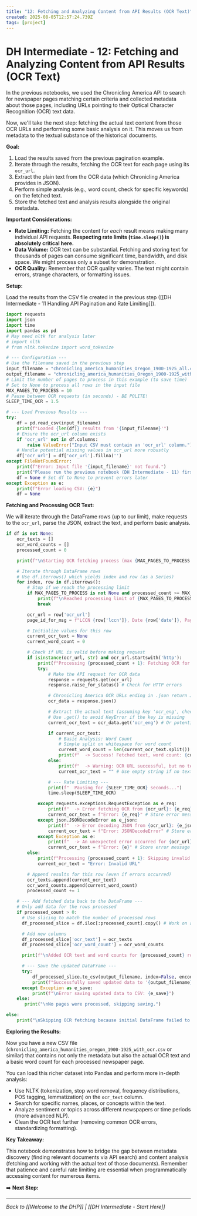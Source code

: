 ```yaml
---
title: "12: Fetching and Analyzing Content from API Results (OCR Text)"
created: 2025-08-05T12:57:24.739Z
tags: [project]
---
```

# DH Intermediate - 12: Fetching and Analyzing Content from API Results (OCR Text)

In the previous notebooks, we used the Chronicling America API to search for newspaper pages matching certain criteria and collected metadata about those pages, including URLs pointing to their Optical Character Recognition (OCR) text data.

Now, we'll take the next step: fetching the actual text content from those OCR URLs and performing some basic analysis on it. This moves us from metadata to the textual substance of the historical documents.

**Goal:**

1.  Load the results saved from the previous pagination example.
2.  Iterate through the results, fetching the OCR text for each page using its `ocr_url`.
3.  Extract the plain text from the OCR data (which Chronicling America provides in JSON).
4.  Perform simple analysis (e.g., word count, check for specific keywords) on the fetched text.
5.  Store the fetched text and analysis results alongside the original metadata.

**Important Considerations:**

*   **Rate Limiting:** Fetching the content for *each* result means making many individual API requests. **Respecting rate limits (`time.sleep()`) is absolutely critical here.**
*   **Data Volume:** OCR text can be substantial. Fetching and storing text for thousands of pages can consume significant time, bandwidth, and disk space. We might process only a subset for demonstration.
*   **OCR Quality:** Remember that OCR quality varies. The text might contain errors, strange characters, or formatting issues.

**Setup:**

Load the results from the CSV file created in the previous step ([[DH Intermediate - 11 Handling API Pagination and Rate Limiting]]).

```python
import requests
import json
import time
import pandas as pd
# May need nltk for analysis later
# import nltk
# from nltk.tokenize import word_tokenize

# --- Configuration ---
# Use the filename saved in the previous step
input_filename = "chronicling_america_humanities_Oregon_1900-1925_all.csv"
output_filename = "chronicling_america_humanities_Oregon_1900-1925_with_ocr.csv"
# Limit the number of pages to process in this example (to save time)
# Set to None to process all rows in the input file
MAX_PAGES_TO_PROCESS = 10
# Pause between OCR requests (in seconds) - BE POLITE!
SLEEP_TIME_OCR = 1.5

# --- Load Previous Results ---
try:
    df = pd.read_csv(input_filename)
    print(f"Loaded {len(df)} results from '{input_filename}'")
    # Ensure the ocr_url column exists
    if 'ocr_url' not in df.columns:
        raise ValueError("Input CSV must contain an 'ocr_url' column.")
    # Handle potential missing values in ocr_url more robustly
    df['ocr_url'] = df['ocr_url'].fillna('')
except FileNotFoundError:
    print(f"Error: Input file '{input_filename}' not found.")
    print("Please run the previous notebook (DH Intermediate - 11) first to generate it.")
    df = None # Set df to None to prevent errors later
except Exception as e:
    print(f"Error loading CSV: {e}")
    df = None

```

**Fetching and Processing OCR Text:**

We will iterate through the DataFrame rows (up to our limit), make requests to the `ocr_url`, parse the JSON, extract the text, and perform basic analysis.

```python
if df is not None:
    ocr_texts = []
    ocr_word_counts = []
    processed_count = 0

    print(f"\nStarting OCR fetching process (max {MAX_PAGES_TO_PROCESS or 'all'} pages)...")

    # Iterate through DataFrame rows
    # Use df.iterrows() which yields index and row (as a Series)
    for index, row in df.iterrows():
        # Stop if we reach the processing limit
        if MAX_PAGES_TO_PROCESS is not None and processed_count >= MAX_PAGES_TO_PROCESS:
            print(f"\nReached processing limit of {MAX_PAGES_TO_PROCESS} pages.")
            break

        ocr_url = row['ocr_url']
        page_id_for_msg = f"LCCN {row['lccn']}, Date {row['date']}, Page {row['page_text']}" # For logging

        # Initialize values for this row
        current_ocr_text = None
        current_word_count = 0

        # Check if URL is valid before making request
        if isinstance(ocr_url, str) and ocr_url.startswith('http'):
            print(f"Processing {processed_count + 1}: Fetching OCR for {page_id_for_msg} from {ocr_url}")
            try:
                # Make the API request for OCR data
                response = requests.get(ocr_url)
                response.raise_for_status() # Check for HTTP errors

                # Chronicling America OCR URLs ending in .json return JSON
                ocr_data = response.json()

                # Extract the actual text (assuming key 'ocr_eng', check if API changes)
                # Use .get() to avoid KeyError if the key is missing
                current_ocr_text = ocr_data.get('ocr_eng') # Or potentially another key like 'text'

                if current_ocr_text:
                    # Basic Analysis: Word Count
                    # Simple split on whitespace for word count
                    current_word_count = len(current_ocr_text.split())
                    print(f"  -> Success! Fetched text, word count: {current_word_count}")
                else:
                    print(f"  -> Warning: OCR URL successful, but no text found in key 'ocr_eng'.")
                    current_ocr_text = "" # Use empty string if no text found

                # --- Rate Limiting ---
                print(f"  Pausing for {SLEEP_TIME_OCR} seconds...")
                time.sleep(SLEEP_TIME_OCR)

            except requests.exceptions.RequestException as e_req:
                print(f"  -> Error fetching OCR from {ocr_url}: {e_req}")
                current_ocr_text = f"Error: {e_req}" # Store error message
            except json.JSONDecodeError as e_json:
                print(f"  -> Error decoding JSON from {ocr_url}: {e_json}")
                current_ocr_text = f"Error: JSONDecodeError" # Store error message
            except Exception as e:
                print(f"  -> An unexpected error occurred for {ocr_url}: {e}")
                current_ocr_text = f"Error: {e}" # Store error message
        else:
            print(f"Processing {processed_count + 1}: Skipping invalid or missing OCR URL for {page_id_for_msg}")
            current_ocr_text = "Error: Invalid URL"

        # Append results for this row (even if errors occurred)
        ocr_texts.append(current_ocr_text)
        ocr_word_counts.append(current_word_count)
        processed_count += 1

    # --- Add fetched data back to the DataFrame ---
    # Only add data for the rows processed
    if processed_count > 0:
      # Use slicing to match the number of processed rows
      df_processed_slice = df.iloc[:processed_count].copy() # Work on a copy of the slice

      # Add new columns
      df_processed_slice['ocr_text'] = ocr_texts
      df_processed_slice['ocr_word_count'] = ocr_word_counts

      print(f"\nAdded OCR text and word counts for {processed_count} rows.")

      # --- Save the updated DataFrame ---
      try:
          df_processed_slice.to_csv(output_filename, index=False, encoding='utf-8')
          print(f"Successfully saved updated data to '{output_filename}'")
      except Exception as e_save:
          print(f"\nError saving updated data to CSV: {e_save}")
    else:
       print("\nNo pages were processed, skipping saving.")

else:
    print("\nSkipping OCR fetching because initial DataFrame failed to load.")

```

**Exploring the Results:**

Now you have a new CSV file (`chronicling_america_humanities_oregon_1900-1925_with_ocr.csv` or similar) that contains not only the metadata but also the actual OCR text and a basic word count for each processed newspaper page.

You can load this richer dataset into Pandas and perform more in-depth analysis:

*   Use NLTK (tokenization, stop word removal, frequency distributions, POS tagging, lemmatization) on the `ocr_text` column.
*   Search for specific names, places, or concepts within the text.
*   Analyze sentiment or topics across different newspapers or time periods (more advanced NLP).
*   Clean the OCR text further (removing common OCR errors, standardizing formatting).

**Key Takeaway:**

This notebook demonstrates how to bridge the gap between metadata discovery (finding relevant documents via API search) and content analysis (fetching and working with the actual text of those documents). Remember that patience and careful rate limiting are essential when programmatically accessing content for numerous items.

➡️ **Next Step:** 


---

*Back to [[Welcome to the DHP]] | [[DH Intermediate - Start Here]]*